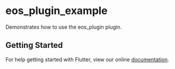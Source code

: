 # eos_plugin_example

Demonstrates how to use the eos_plugin plugin.

## Getting Started

For help getting started with Flutter, view our online
[documentation](https://flutter.io/).
